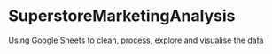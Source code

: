 # SuperstoreMarketingAnalysis
Using Google Sheets to clean, process, explore and visualise the data 
